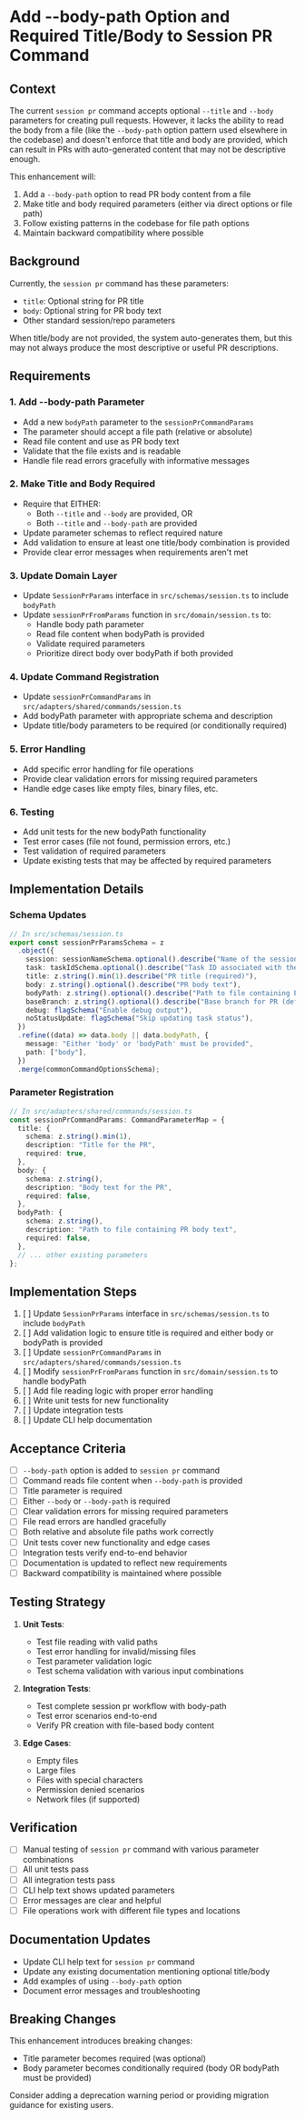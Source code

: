 # Add --body-path Option and Required Title/Body to Session PR Command

## Context

The current `session pr` command accepts optional `--title` and `--body` parameters for creating pull requests. However, it lacks the ability to read the body from a file (like the `--body-path` option pattern used elsewhere in the codebase) and doesn't enforce that title and body are provided, which can result in PRs with auto-generated content that may not be descriptive enough.

This enhancement will:

1. Add a `--body-path` option to read PR body content from a file
2. Make title and body required parameters (either via direct options or file path)
3. Follow existing patterns in the codebase for file path options
4. Maintain backward compatibility where possible

## Background

Currently, the `session pr` command has these parameters:

- `title`: Optional string for PR title
- `body`: Optional string for PR body text
- Other standard session/repo parameters

When title/body are not provided, the system auto-generates them, but this may not always produce the most descriptive or useful PR descriptions.

## Requirements

### 1. Add --body-path Parameter

- Add a new `bodyPath` parameter to the `sessionPrCommandParams`
- The parameter should accept a file path (relative or absolute)
- Read file content and use as PR body text
- Validate that the file exists and is readable
- Handle file read errors gracefully with informative messages

### 2. Make Title and Body Required

- Require that EITHER:
  - Both `--title` and `--body` are provided, OR
  - Both `--title` and `--body-path` are provided
- Update parameter schemas to reflect required nature
- Add validation to ensure at least one title/body combination is provided
- Provide clear error messages when requirements aren't met

### 3. Update Domain Layer

- Update `SessionPrParams` interface in `src/schemas/session.ts` to include `bodyPath`
- Update `sessionPrFromParams` function in `src/domain/session.ts` to:
  - Handle body path parameter
  - Read file content when bodyPath is provided
  - Validate required parameters
  - Prioritize direct body over bodyPath if both provided

### 4. Update Command Registration

- Update `sessionPrCommandParams` in `src/adapters/shared/commands/session.ts`
- Add bodyPath parameter with appropriate schema and description
- Update title/body parameters to be required (or conditionally required)

### 5. Error Handling

- Add specific error handling for file operations
- Provide clear validation errors for missing required parameters
- Handle edge cases like empty files, binary files, etc.

### 6. Testing

- Add unit tests for the new bodyPath functionality
- Test error cases (file not found, permission errors, etc.)
- Test validation of required parameters
- Update existing tests that may be affected by required parameters

## Implementation Details

### Schema Updates

```typescript
// In src/schemas/session.ts
export const sessionPrParamsSchema = z
  .object({
    session: sessionNameSchema.optional().describe("Name of the session"),
    task: taskIdSchema.optional().describe("Task ID associated with the session"),
    title: z.string().min(1).describe("PR title (required)"),
    body: z.string().optional().describe("PR body text"),
    bodyPath: z.string().optional().describe("Path to file containing PR body text"),
    baseBranch: z.string().optional().describe("Base branch for PR (defaults to main)"),
    debug: flagSchema("Enable debug output"),
    noStatusUpdate: flagSchema("Skip updating task status"),
  })
  .refine((data) => data.body || data.bodyPath, {
    message: "Either 'body' or 'bodyPath' must be provided",
    path: ["body"],
  })
  .merge(commonCommandOptionsSchema);
```

### Parameter Registration

```typescript
// In src/adapters/shared/commands/session.ts
const sessionPrCommandParams: CommandParameterMap = {
  title: {
    schema: z.string().min(1),
    description: "Title for the PR",
    required: true,
  },
  body: {
    schema: z.string(),
    description: "Body text for the PR",
    required: false,
  },
  bodyPath: {
    schema: z.string(),
    description: "Path to file containing PR body text",
    required: false,
  },
  // ... other existing parameters
};
```

## Implementation Steps

1. [ ] Update `SessionPrParams` interface in `src/schemas/session.ts` to include `bodyPath`
2. [ ] Add validation logic to ensure title is required and either body or bodyPath is provided
3. [ ] Update `sessionPrCommandParams` in `src/adapters/shared/commands/session.ts`
4. [ ] Modify `sessionPrFromParams` function in `src/domain/session.ts` to handle bodyPath
5. [ ] Add file reading logic with proper error handling
6. [ ] Write unit tests for new functionality
7. [ ] Update integration tests
8. [ ] Update CLI help documentation

## Acceptance Criteria

- [ ] `--body-path` option is added to `session pr` command
- [ ] Command reads file content when `--body-path` is provided
- [ ] Title parameter is required
- [ ] Either `--body` or `--body-path` is required
- [ ] Clear validation errors for missing required parameters
- [ ] File read errors are handled gracefully
- [ ] Both relative and absolute file paths work correctly
- [ ] Unit tests cover new functionality and edge cases
- [ ] Integration tests verify end-to-end behavior
- [ ] Documentation is updated to reflect new requirements
- [ ] Backward compatibility is maintained where possible

## Testing Strategy

1. **Unit Tests**:

   - Test file reading with valid paths
   - Test error handling for invalid/missing files
   - Test parameter validation logic
   - Test schema validation with various input combinations

2. **Integration Tests**:

   - Test complete session pr workflow with body-path
   - Test error scenarios end-to-end
   - Verify PR creation with file-based body content

3. **Edge Cases**:
   - Empty files
   - Large files
   - Files with special characters
   - Permission denied scenarios
   - Network files (if supported)

## Verification

- [ ] Manual testing of `session pr` command with various parameter combinations
- [ ] All unit tests pass
- [ ] All integration tests pass
- [ ] CLI help text shows updated parameters
- [ ] Error messages are clear and helpful
- [ ] File operations work with different file types and locations

## Documentation Updates

- Update CLI help text for `session pr` command
- Update any existing documentation mentioning optional title/body
- Add examples of using `--body-path` option
- Document error messages and troubleshooting

## Breaking Changes

This enhancement introduces breaking changes:

- Title parameter becomes required (was optional)
- Body parameter becomes conditionally required (body OR bodyPath must be provided)

Consider adding a deprecation warning period or providing migration guidance for existing users.
